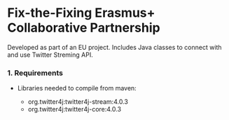 # Fix-the-Fixing Erasmus+ Collaborative Partnership

Developed as part of an EU project. Includes Java classes to connect with and use Twitter Streming API.

### 1. Requirements

- Libraries needed to compile from maven:

  - org.twitter4j:twitter4j-stream:4.0.3
  - org.twitter4j:twitter4j-core:4.0.3
